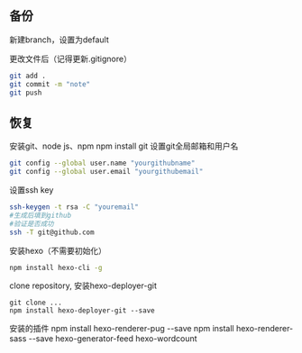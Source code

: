 ## 备份
新建branch，设置为default

更改文件后（记得更新.gitignore）
```bash
git add .
git commit -m "note"
git push
```


## 恢复
安装git、node js、npm
npm install git 
设置git全局邮箱和用户名
```bash
git config --global user.name "yourgithubname"
git config --global user.email "yourgithubemail"
```

设置ssh key
```bash
ssh-keygen -t rsa -C "youremail"
#生成后填到github
#验证是否成功
ssh -T git@github.com
```

安装hexo（不需要初始化）
```bash
npm install hexo-cli -g
```

clone repository, 安装hexo-deployer-git
```
git clone ...
npm install hexo-deployer-git --save
```


安装的插件
npm install hexo-renderer-pug --save
npm install hexo-renderer-sass --save
hexo-generator-feed
hexo-wordcount